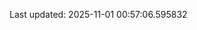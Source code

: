 <!-- lastfm -->
<p align="center"></p>

<!--START_SECTION:last-updated-->
Last updated: 2025-11-01 00:57:06.595832
<!--END_SECTION:last-updated-->